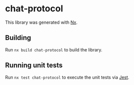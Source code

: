 # chat-protocol

This library was generated with [Nx](https://nx.dev).

## Building

Run `nx build chat-protocol` to build the library.

## Running unit tests

Run `nx test chat-protocol` to execute the unit tests via [Jest](https://jestjs.io).
